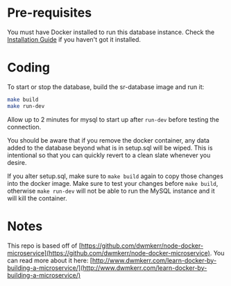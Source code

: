# Pre-requisites

You must have Docker installed to run this database instance. Check the [Installation Guide](https://docs.docker.com/engine/installation/) if you haven't got it installed.

# Coding

To start or stop the database, build the sr-database image and run it:

```bash
make build
make run-dev
```
Allow up to 2 minutes for mysql to start up after `run-dev` before testing the connection.

You should be aware that if you remove the docker container, any data added to the database beyond what is in setup.sql will be wiped.  This is intentional so that you can quickly revert to a clean slate whenever you desire.

If you alter setup.sql, make sure to `make build` again to copy those changes into the docker image.  Make sure to test your changes before `make build`, otherwise `make run-dev` will not be able to run the MySQL instance and it will kill the container.

# Notes

This repo is based off of [https://github.com/dwmkerr/node-docker-microservice](https://github.com/dwmkerr/node-docker-microservice).  You can read more about it here: [http://www.dwmkerr.com/learn-docker-by-building-a-microservice/](http://www.dwmkerr.com/learn-docker-by-building-a-microservice/)
